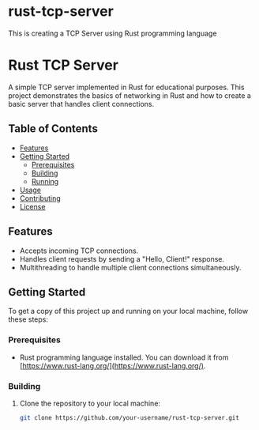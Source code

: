 # rust-tcp-server
This is creating a TCP Server using Rust  programming language 
# Rust TCP Server

A simple TCP server implemented in Rust for educational purposes. This project demonstrates the basics of networking in Rust and how to create a basic server that handles client connections.

## Table of Contents

- [Features](#features)
- [Getting Started](#getting-started)
  - [Prerequisites](#prerequisites)
  - [Building](#building)
  - [Running](#running)
- [Usage](#usage)
- [Contributing](#contributing)
- [License](#license)

## Features

- Accepts incoming TCP connections.
- Handles client requests by sending a "Hello, Client!" response.
- Multithreading to handle multiple client connections simultaneously.

## Getting Started

To get a copy of this project up and running on your local machine, follow these steps:

### Prerequisites

- Rust programming language installed. You can download it from [https://www.rust-lang.org/](https://www.rust-lang.org/).

### Building

1. Clone the repository to your local machine:

   ```bash
   git clone https://github.com/your-username/rust-tcp-server.git
